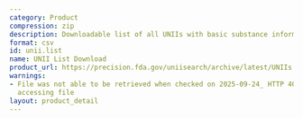 ```yaml
---
category: Product
compression: zip
description: Downloadable list of all UNIIs with basic substance information
format: csv
id: unii.list
name: UNII List Download
product_url: https://precision.fda.gov/uniisearch/archive/latest/UNIIs.zip
warnings:
- File was not able to be retrieved when checked on 2025-09-24_ HTTP 403 error when
  accessing file
layout: product_detail
---
```

